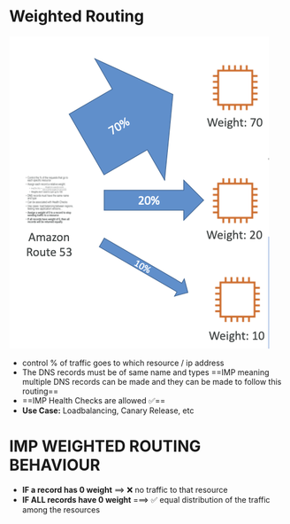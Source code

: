 
# Weighted Routing

![image](../../img/Pasted_image_20240412173948.png)
- control % of traffic goes to which resource / ip address
- The DNS records must be of same name and types ==IMP meaning multiple DNS records can be made and they can be made to follow this routing==
- ==IMP Health Checks are allowed ✅==
- **Use Case:** Loadbalancing, Canary Release, etc

# IMP WEIGHTED ROUTING BEHAVIOUR

- **IF a record has 0 weight** ==> ❌ no traffic to that resource
- **IF ALL records have 0 weight** ===> ✅ equal distribution of the traffic among the resources

